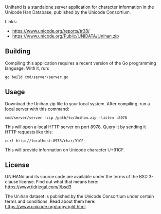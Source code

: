 Unihand is a standalone server application for character information in the Unicode Han Database, published by the Unicode Consortium.

Links:

* https://www.unicode.org/reports/tr38/
* https://www.unicode.org/Public/UNIDATA/Unihan.zip

Building
--------
Compiling this application requires a recent version of the Go programming language. With it, run:

    go build cmd/server/server.go

Usage
-----
Download the Unihan.zip file to your local system. After compiling, run a local server with this command:

    cmd/server/server -zip /path/to/Unihan.zip -listen :8978

This will open a local HTTP server on port 8978.
Query it by sending it HTTP requests like this:

    curl http://localhost:8978/char/91CF

This will provide information on Unicode character U+91CF.

License
-------
UNIHANd and its source code are available under the terms of the BSD 3-clause license. Find out what that means here: https://www.tldrlegal.com/l/bsd3

The Unihan dataset is published by the Unicode Consortium under certain terms and conditions. Read about them here: https://www.unicode.org/copyright.html

